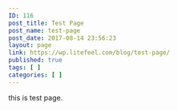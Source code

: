 ```yaml
---
ID: 116
post_title: Test Page
post_name: test-page
post_date: 2017-08-14 23:56:23
layout: page
link: https://wp.litefeel.com/blog/test-page/
published: true
tags: [ ]
categories: [ ]
---
```

this is test page.